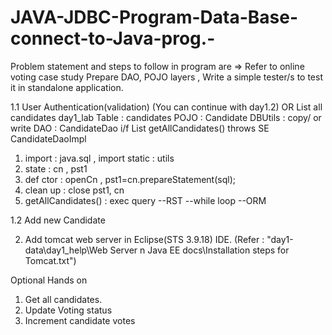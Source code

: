 # JAVA-JDBC-Program-Data-Base-connect-to-Java-prog.-
Problem statement and steps to follow in program are =>
Refer to online voting case study
Prepare DAO, POJO layers , Write a simple tester/s to test it in standalone application.

1.1 User Authentication(validation)
(You can continue with day1.2)
OR
List all candidates
day1_lab
Table : candidates
POJO : Candidate
DBUtils : copy/ or write
DAO : CandidateDao i/f
List<Candidate> getAllCandidates() throws SE
CandidateDaoImpl
1. import : java.sql , import static : utils
2. state : cn , pst1
3. def ctor : openCn , pst1=cn.prepareStatement(sql);
4. clean up : close pst1, cn
5. getAllCandidates() : exec query --RST --while loop --ORM 


1.2 Add new Candidate

2. Add tomcat web server in Eclipse(STS 3.9.18) IDE.
(Refer : "day1-data\day1_help\Web Server n Java EE docs\Installation steps for Tomcat.txt")

Optional Hands on

1. Get all candidates.
2. Update Voting status
3. Increment candidate votes
